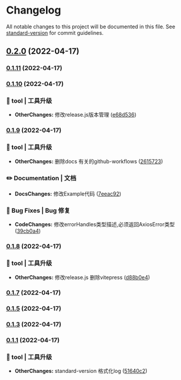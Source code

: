 # Changelog

All notable changes to this project will be documented in this file. See [standard-version](https://github.com/conventional-changelog/standard-version) for commit guidelines.

## [0.2.0](https://github.com/Skylooker-hub/axits/compare/v0.1.11...v0.2.0) (2022-04-17)

### [0.1.11](https://github.com/Skylooker-hub/axits/compare/v0.1.10...v0.1.11) (2022-04-17)

### [0.1.10](https://github.com/Skylooker-hub/axits/compare/v0.1.9...v0.1.10) (2022-04-17)


### 🚀 tool | 工具升级

* **OtherChanges:** 修改release.js版本管理 ([e68d536](https://github.com/Skylooker-hub/axits/commit/e68d53697c318d6c947be130ab026618fad9a26b))

### [0.1.9](https://github.com/Skylooker-hub/axits/compare/v0.1.8...v0.1.9) (2022-04-17)


### 🚀 tool | 工具升级

* **OtherChanges:** 删除docs 有关的github-workflows ([2615723](https://github.com/Skylooker-hub/axits/commit/26157239d4994aebfc950f1795069a155991d672))


### ✏️ Documentation | 文档

* **DocsChanges:** 修改Example代码 ([7eeac92](https://github.com/Skylooker-hub/axits/commit/7eeac92220be82a47ac65e31b31036460a089ea5))


### 🐛 Bug Fixes | Bug 修复

* **CodeChanges:** 修改errorHandles类型描述,必须返回AxiosError类型 ([39cb0a4](https://github.com/Skylooker-hub/axits/commit/39cb0a47aaa7b354cf2a3caf3cbb007d5aeecf35))

### [0.1.8](https://github.com/Skylooker-hub/axits/compare/v0.1.7...v0.1.8) (2022-04-17)


### 🚀 tool | 工具升级

* **OtherChanges:** 修改release.js 删除vitepress ([d88b0e4](https://github.com/Skylooker-hub/axits/commit/d88b0e4ff6412930bfe34097da3439d22c7a121d))

### [0.1.7](https://github.com/Skylooker-hub/axits/compare/v0.1.6...v0.1.7) (2022-04-17)

### [0.1.5](https://github.com/Skylooker-hub/axits/compare/v0.1.4...v0.1.5) (2022-04-17)

### [0.1.3](https://github.com/Skylooker-hub/axits/compare/v0.1.2...v0.1.3) (2022-04-17)

### [0.1.1](https://github.com/Skylooker-hub/axits/compare/v0.1.0...v0.1.1) (2022-04-17)


### 🚀 tool | 工具升级

* **OtherChanges:** standard-version 格式化log ([51640c2](https://github.com/Skylooker-hub/axits/commit/51640c274f792d78cb7131e4c55ea27f0b330c6a))
